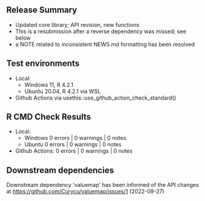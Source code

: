 ## Release Summary

  * Updated core library; API revision, new functions
  * This is a resubmission after a reverse dependency was missed; see below
  * a NOTE related to inconsistent NEWS.md formatting has been resolved
  
## Test environments

  * Local: 
    * Windows 11, R 4.2.1
    * Ubuntu 20.04, R 4.2.1 via WSL
  * Github Actions via usethis::use_github_action_check_standard()

## R CMD Check Results

  * Local: 
    * Windows 0 errors | 0 warnings | 0 notes
    * Ubuntu  0 errors | 0 warnings | 0 notes
  * Github Actions: 0 errors | 0 warnings | 0 notes
  
## Downstream dependencies

Downstream dependency 'valuemap' has been informed of the API changes at https://github.com/Curycu/valuemap/issues/1 (2022-09-27)
